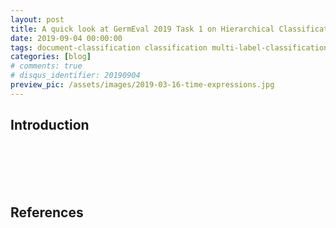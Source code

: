 ```yaml
---
layout: post
title: A quick look at GermEval 2019 Task 1 on Hierarchical Classification of Blurbs
date: 2019-09-04 00:00:00
tags: document-classification classification multi-label-classification
categories: [blog]
# comments: true
# disqus_identifier: 20190904
preview_pic: /assets/images/2019-03-16-time-expressions.jpg
---
```



## __Introduction__



<br><br><br><br>

## __References__